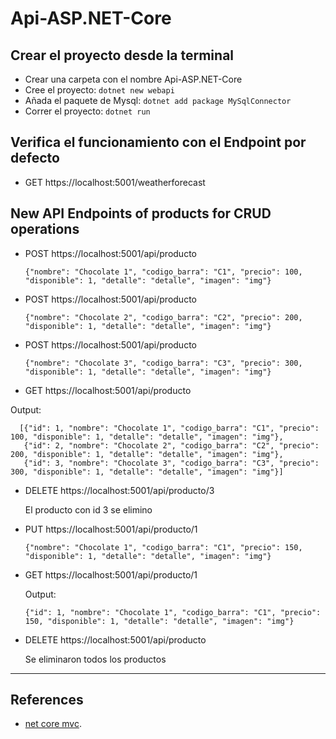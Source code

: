 __Api-ASP.NET-Core__
===============

## Crear el proyecto desde la terminal
* Crear una carpeta con el nombre Api-ASP.NET-Core
* Cree el proyecto: ```dotnet new webapi```
* Añada el paquete de Mysql: ```dotnet add package MySqlConnector```
* Correr el proyecto: ```dotnet run```

## Verifica el funcionamiento con el Endpoint por defecto
* GET https://localhost:5001/weatherforecast

## New API Endpoints of products for CRUD operations
* POST https://localhost:5001/api/producto

      {"nombre": "Chocolate 1", "codigo_barra": "C1", "precio": 100, "disponible": 1, "detalle": "detalle", "imagen": "img"}

* POST https://localhost:5001/api/producto

      {"nombre": "Chocolate 2", "codigo_barra": "C2", "precio": 200, "disponible": 1, "detalle": "detalle", "imagen": "img"}

* POST https://localhost:5001/api/producto

      {"nombre": "Chocolate 3", "codigo_barra": "C3", "precio": 300, "disponible": 1, "detalle": "detalle", "imagen": "img"}

* GET https://localhost:5001/api/producto

Output:

      [{"id": 1, "nombre": "Chocolate 1", "codigo_barra": "C1", "precio": 100, "disponible": 1, "detalle": "detalle", "imagen": "img"},
       {"id": 2, "nombre": "Chocolate 2", "codigo_barra": "C2", "precio": 200, "disponible": 1, "detalle": "detalle", "imagen": "img"},
       {"id": 3, "nombre": "Chocolate 3", "codigo_barra": "C3", "precio": 300, "disponible": 1, "detalle": "detalle", "imagen": "img"}]

* DELETE https://localhost:5001/api/producto/3

  El producto con id 3 se elimino

* PUT https://localhost:5001/api/producto/1

      {"nombre": "Chocolate 1", "codigo_barra": "C1", "precio": 150, "disponible": 1, "detalle": "detalle", "imagen": "img"}

* GET https://localhost:5001/api/producto/1

   Output:

      {"id": 1, "nombre": "Chocolate 1", "codigo_barra": "C1", "precio": 150, "disponible": 1, "detalle": "detalle", "imagen": "img"}

* DELETE https://localhost:5001/api/producto

  Se eliminaron todos los productos

---
## __References__
- [net core mvc](https://mysqlconnector.net/tutorials/net-core-mvc/).